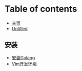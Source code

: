 # Table of contents

* [主页](README.md)
* [Untitled](untitled.md)

## 安装

* [安装Golang](an-zhuang/golang.md)
* [Vim开发环境](an-zhuang/vim-kai-fa-huan-jing.md)

